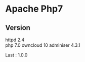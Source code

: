 # Apache Php7   
     

   
## Version
httpd 2.4  
php 7.0
owncloud 10
adminiser 4.3.1

Last : 1.0.0

  
